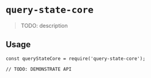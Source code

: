 # `query-state-core`

> TODO: description

## Usage

```
const queryStateCore = require('query-state-core');

// TODO: DEMONSTRATE API
```

